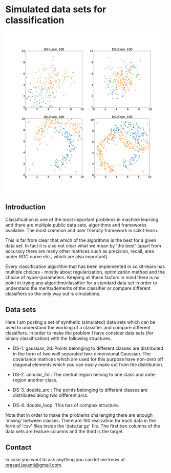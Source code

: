 # Simulated data sets for classification

![Simulated data sets for classification](sim_100.png)

## Introduction 

Classification is one of the most important problems in machine learning 
and there are multiple public data sets, algorithms and frameworks available.
The most common and user  friendly framework is scikit-learn. 

This is far from clear that which of the algorithms is the best for 
a given data set. In fact it is also not clear what we mean by 'the best'
(apart from accuracy there are many other matrices such as precision,
recall, area under ROC curve etc., which are also important). 

Every classification algorithm that has been implemented in scikit-learn 
has multiple choices - mostly about regularization, optimization method
and the choice of hyper-parameters. 
Keeping all these factors in mind there is no point 
in trying  any algorithm/classifier  for a standard data set in order to understand the 
merits/demerits of the classifier or compare different classifiers so the only 
way out is simulations.

## Data sets 

Here I am posting a set of synthetic (simulated) data sets which can be used to
understand the working of a classifier and compare different classifiers. 
In order to make the problem I have consider data sets (for binary classification)
with the following structures.

- DS-1. gaussian_2d: Points belonging to different classes are distributed in the form 
   of two well separated two-dimensional Gaussian. The covariance matrices 
   which are used for this purpose have non-zero off diagonal elements 
   which you can easily make out from the distribution. 

- DS-2. annular_2d : The central region belong to one class and outer region 
   another class.
- DS-3. double_arc : The points belonging to different classes are distributed
   along two different arcs.
- DS-4. double_loop: This has  of complex structure. 

Note that in order to make the problems challenging there are enough 'mixing' 
between classes. There are 100 realization for each data in the form of 'csv'
files inside the 'data.tar.gz' file. The first two columns of the data sets 
are feature columns and the third is the target. 

## Contact 

In case you want to ask anything you can let me know at prasad.jayanti@gmail.com.
 
